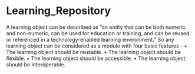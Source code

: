 # Learning_Repository 
A learning object can be described as ”an entity that can be both numeric and non-numeric, can
be used for education or training, and can be reused or referenced in a technology-enabled learning
environment.” So any learning object can be considered as a module with four basic features -
• The learning object should be reusable.
• The learning object should be flexible.
• The learning object should be accessible.
• The learning object should be interoperable.
